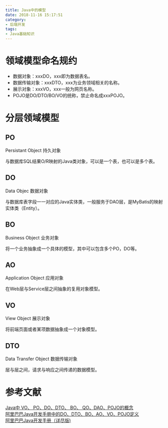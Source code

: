 ```yaml
---
title: Java中的模型
date: 2018-11-16 15:17:51
category: 
- 后端开发
tags: 
- Java基础知识
---
```


# 领域模型命名规约

- 数据对象：xxxDO，xxx即为数据表名。
- 数据传输对象：xxxDTO，xxx为业务领域相关的名称。
- 展示对象：xxxVO，xxx一般为网页名称。
- POJO是DO/DTO/BO/VO的统称，禁止命名成xxxPOJO。

<!-- more -->

# 分层领域模型

## PO

Persistant Object 持久对象  

与数据库SQL结果O/R映射的Java类对象，可以是一个表，也可以是多个表。  

## DO

Data Objec 数据对象  

与数据库表字段一一对应的Java实体类，一般服务于DAO层，是MyBatis的映射实体类（Entity）。  

## BO

Business Object 业务对象  

将一个业务抽象成一个具体的模型，其中可以包含多个PO，DO等。

## AO

Application Object 应用对象  

在Web层与Service层之间抽象的复用对象模型。  

## VO

View Object 展示对象  

将前端页面或者某项数据抽象成一个对象模型。

## DTO

Data Transfer Object 数据传输对象

层与层之间，请求与响应之间传递的数据模型。  

# 参考文献

[Java中 VO、 PO、DO、DTO、 BO、 QO、DAO、POJO的概念](https://www.hollischuang.com/archives/553)  
[阿里巴巴Java开发手册中的DO、DTO、BO、AO、VO、POJO定义](https://www.cnblogs.com/EasonJim/p/7967999.html)    
[阿里巴巴Java开发手册（详尽版)](https://github.com/alibaba/p3c/blob/master/%E9%98%BF%E9%87%8C%E5%B7%B4%E5%B7%B4Java%E5%BC%80%E5%8F%91%E6%89%8B%E5%86%8C%EF%BC%88%E8%AF%A6%E5%B0%BD%E7%89%88%EF%BC%89.pdf)    